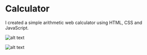 # Calculator
I created a simple arithmetic web calculator using HTML, CSS and JavaScript.


![alt text](https://github.com/DharmikPansuriya/Calculator/blob/main/Screenshot%20(8).png)

![alt text](https://github.com/DharmikPansuriya/Calculator/blob/main/Screenshot%20(7).png)
